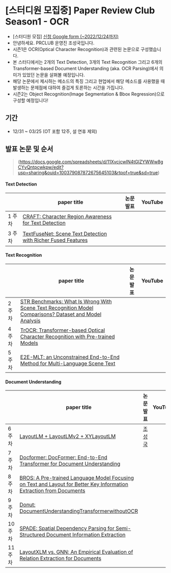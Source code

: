 # [스터디원 모집중] Paper Review Club Season1 - OCR

- [스터디원 모집] [신청 Google form (~2022/12/24까지)](https://docs.google.com/forms/d/e/1FAIpQLSdSS57Ig14VL-n1wvOLPma0U5XC2Oo0fAxcEEcoTTvCVDRqDg/viewform?usp=pp_url)
- 안녕하세요. PRCLUB 운영진 조성국입니다.
- 시즌1은 OCR(Optical Character Recognition)과 관련된 논문으로 구성했습니다.
- 본 스터디에서는 2개의 Text Detection, 3개의 Text Recognition 그리고 6개의 Transformer-based Document Understanding (aka. OCR Parsing)에서 의미가 있었던 논문을 살펴볼 예정입니다.
- 해당 논문에서 제시하는 메소드의 특징 그리고 현업에서 해당 메소드를 사용했을 때 발생하는 문제점에 대하여 즐겁게 토론하는 시간을 가집니다.
- 시즌2는 Object Recognition(Image Segmentation & Bbox Regression)으로 구성할 예정입니다!

## 기간
- 12/31 ~ 03/25 (OT 포함 12주, 설 연휴 제외)

## 발표 논문 및 순서
> (https://docs.google.com/spreadsheets/d/11XvcjcwIN4tGlZYWWw8gCYvQntpcwkpw/edit?usp=sharing&ouid=100379087872675645103&rtpof=true&sd=true)

#### Text Detection
| | paper title | 논문 발표 | YouTube
-- | -- | -- | --
1 주차 | [CRAFT: Character Region Awareness for Text Detection](https://arxiv.org/abs/1904.01941) | | 
3 주차 | [TextFuseNet: Scene Text Detection with Richer Fused Features](https://www.ijcai.org/Proceedings/2020/0072.pdf) | | 

#### Text Recognition
| | paper title | 논문 발표 | YouTube
-- | -- | -- | --
2 주차 | [STR Benchmarks: What Is Wrong With Scene Text Recognition Model Comparisons? Dataset and Model Analysis](https://arxiv.org/abs/1904.01906) | | 
4 주차 | [TrOCR: Transformer-based Optical Character Recognition with Pre-trained Models](https://arxiv.org/pdf/2109.10282.pdf) | | 
5 주차 | [E2E-MLT: an Unconstrained End-to-End Method for Multi-Language Scene Text](https://arxiv.org/ftp/arxiv/papers/1801/1801.09919.pdf) | | 

#### Document Understanding
| | paper title | 논문 발표 | YouTube
-- | -- | -- | --
6 주차 | [LayoutLM + LayoutLMv2 + XYLayoutLM](https://arxiv.org/abs/1912.13318) | [조성국](https://github.com/seongkukcho) | 
7 주차 | [Docformer: DocFormer: End-to-End Transformer for Document Understanding](https://arxiv.org/abs/2106.11539) | | 
8 주차 | [BROS: A Pre-trained Language Model Focusing on Text and Layout for Better Key Information Extraction from Documents](https://arxiv.org/abs/2108.04539) | | 
9 주차 | [Donut: DocumentUnderstandingTransformerwithoutOCR](https://arxiv.org/pdf/2111.15664v1.pdf) | | 
10 주차 | [SPADE: Spatial Dependency Parsing for Semi-Structured Document Information Extraction](https://arxiv.org/abs/2005.00642) | | 
11 주차 | [LayoutXLM vs. GNN: An Empirical Evaluation of Relation Extraction for Documents](https://arxiv.org/pdf/2206.10304v1.pdf) | | 

